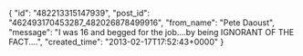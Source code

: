  {
   "id": "482213315147939",
   "post_id": "462493170453287_482026878499916",
   "from_name": "Pete Daoust",
   "message": "I was 16 and begged for the job....by being IGNORANT OF THE FACT....",
   "created_time": "2013-02-17T17:52:43+0000"
 }

